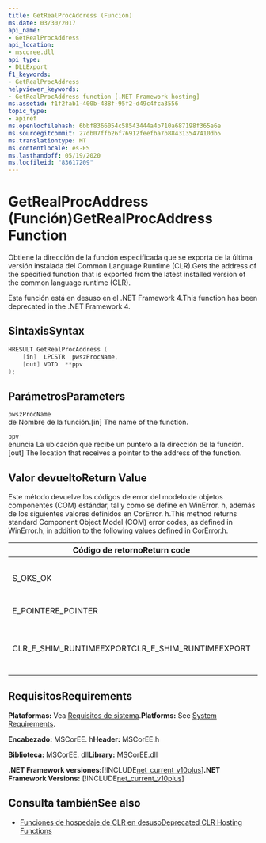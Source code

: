 ```yaml
---
title: GetRealProcAddress (Función)
ms.date: 03/30/2017
api_name:
- GetRealProcAddress
api_location:
- mscoree.dll
api_type:
- DLLExport
f1_keywords:
- GetRealProcAddress
helpviewer_keywords:
- GetRealProcAddress function [.NET Framework hosting]
ms.assetid: f1f2fab1-400b-488f-95f2-d49c4fca3556
topic_type:
- apiref
ms.openlocfilehash: 6bbf8366054c58543444a4b710a687198f365e6e
ms.sourcegitcommit: 27db07ffb26f76912feefba7b884313547410db5
ms.translationtype: MT
ms.contentlocale: es-ES
ms.lasthandoff: 05/19/2020
ms.locfileid: "83617209"
---
```

# <a name="getrealprocaddress-function"></a><span data-ttu-id="b247c-102">GetRealProcAddress (Función)</span><span class="sxs-lookup"><span data-stu-id="b247c-102">GetRealProcAddress Function</span></span>
<span data-ttu-id="b247c-103">Obtiene la dirección de la función especificada que se exporta de la última versión instalada del Common Language Runtime (CLR).</span><span class="sxs-lookup"><span data-stu-id="b247c-103">Gets the address of the specified function that is exported from the latest installed version of the common language runtime (CLR).</span></span>  
  
 <span data-ttu-id="b247c-104">Esta función está en desuso en el .NET Framework 4.</span><span class="sxs-lookup"><span data-stu-id="b247c-104">This function has been deprecated in the .NET Framework 4.</span></span>  
  
## <a name="syntax"></a><span data-ttu-id="b247c-105">Sintaxis</span><span class="sxs-lookup"><span data-stu-id="b247c-105">Syntax</span></span>  
  
```cpp  
HRESULT GetRealProcAddress (  
    [in]  LPCSTR  pwszProcName,
    [out] VOID  **ppv  
);  
```  
  
## <a name="parameters"></a><span data-ttu-id="b247c-106">Parámetros</span><span class="sxs-lookup"><span data-stu-id="b247c-106">Parameters</span></span>  
 `pwszProcName`  
 <span data-ttu-id="b247c-107">de Nombre de la función.</span><span class="sxs-lookup"><span data-stu-id="b247c-107">[in] The name of the function.</span></span>  
  
 `ppv`  
 <span data-ttu-id="b247c-108">enuncia La ubicación que recibe un puntero a la dirección de la función.</span><span class="sxs-lookup"><span data-stu-id="b247c-108">[out] The location that receives a pointer to the address of the function.</span></span>  
  
## <a name="return-value"></a><span data-ttu-id="b247c-109">Valor devuelto</span><span class="sxs-lookup"><span data-stu-id="b247c-109">Return Value</span></span>  
 <span data-ttu-id="b247c-110">Este método devuelve los códigos de error del modelo de objetos componentes (COM) estándar, tal y como se define en WinError. h, además de los siguientes valores definidos en CorError. h.</span><span class="sxs-lookup"><span data-stu-id="b247c-110">This method returns standard Component Object Model (COM) error codes, as defined in WinError.h, in addition to the following values defined in CorError.h.</span></span>  
  
|<span data-ttu-id="b247c-111">Código de retorno</span><span class="sxs-lookup"><span data-stu-id="b247c-111">Return code</span></span>|<span data-ttu-id="b247c-112">Descripción</span><span class="sxs-lookup"><span data-stu-id="b247c-112">Description</span></span>|  
|-----------------|-----------------|  
|<span data-ttu-id="b247c-113">S_OK</span><span class="sxs-lookup"><span data-stu-id="b247c-113">S_OK</span></span>|<span data-ttu-id="b247c-114">El método se completó correctamente.</span><span class="sxs-lookup"><span data-stu-id="b247c-114">The method completed successfully.</span></span>|  
|<span data-ttu-id="b247c-115">E_POINTER</span><span class="sxs-lookup"><span data-stu-id="b247c-115">E_POINTER</span></span>|<span data-ttu-id="b247c-116">`ppv` no es válido.</span><span class="sxs-lookup"><span data-stu-id="b247c-116">`ppv` is not valid.</span></span>|  
|<span data-ttu-id="b247c-117">CLR_E_SHIM_RUNTIMEEXPORT</span><span class="sxs-lookup"><span data-stu-id="b247c-117">CLR_E_SHIM_RUNTIMEEXPORT</span></span>|<span data-ttu-id="b247c-118">La función no se exporta desde el tiempo de ejecución.</span><span class="sxs-lookup"><span data-stu-id="b247c-118">The function is not exported from the runtime.</span></span>|  
  
## <a name="requirements"></a><span data-ttu-id="b247c-119">Requisitos</span><span class="sxs-lookup"><span data-stu-id="b247c-119">Requirements</span></span>  
 <span data-ttu-id="b247c-120">**Plataformas:** Vea [Requisitos de sistema](../../get-started/system-requirements.md).</span><span class="sxs-lookup"><span data-stu-id="b247c-120">**Platforms:** See [System Requirements](../../get-started/system-requirements.md).</span></span>  
  
 <span data-ttu-id="b247c-121">**Encabezado:** MSCorEE. h</span><span class="sxs-lookup"><span data-stu-id="b247c-121">**Header:** MSCorEE.h</span></span>  
  
 <span data-ttu-id="b247c-122">**Biblioteca:** MSCorEE. dll</span><span class="sxs-lookup"><span data-stu-id="b247c-122">**Library:** MSCorEE.dll</span></span>  
  
 <span data-ttu-id="b247c-123">**.NET Framework versiones:**[!INCLUDE[net_current_v10plus](../../../../includes/net-current-v10plus-md.md)]</span><span class="sxs-lookup"><span data-stu-id="b247c-123">**.NET Framework Versions:** [!INCLUDE[net_current_v10plus](../../../../includes/net-current-v10plus-md.md)]</span></span>  
  
## <a name="see-also"></a><span data-ttu-id="b247c-124">Consulta también</span><span class="sxs-lookup"><span data-stu-id="b247c-124">See also</span></span>

- [<span data-ttu-id="b247c-125">Funciones de hospedaje de CLR en desuso</span><span class="sxs-lookup"><span data-stu-id="b247c-125">Deprecated CLR Hosting Functions</span></span>](deprecated-clr-hosting-functions.md)
